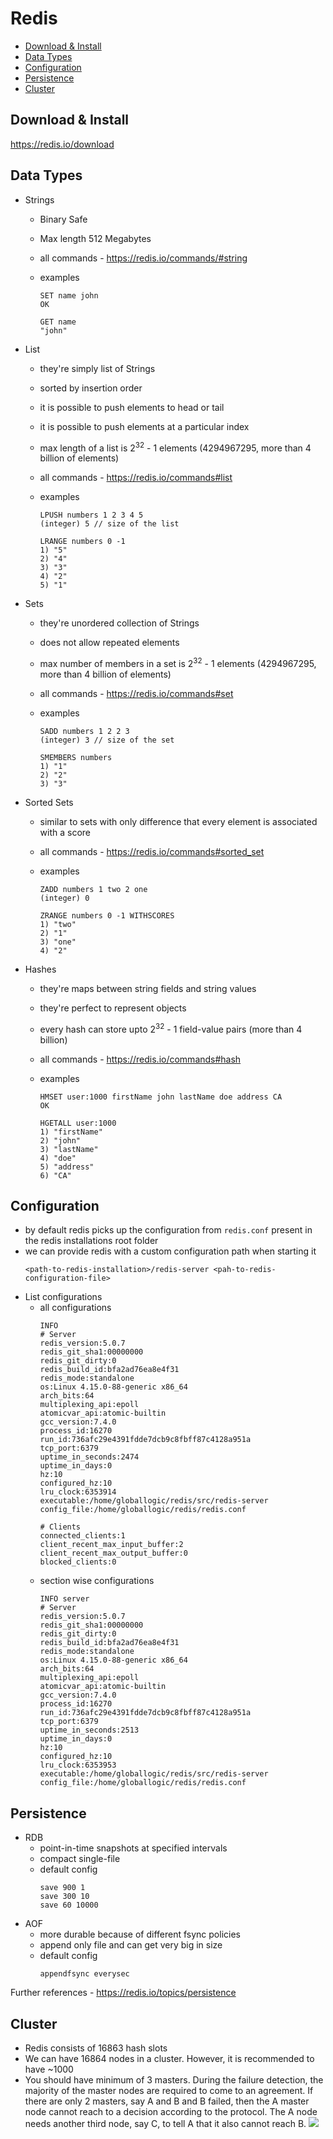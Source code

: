 # Redis

- [Download &amp; Install](#download--install)
- [Data Types](#data-types)
- [Configuration](#configuration)
- [Persistence](#persistence)
- [Cluster](#cluster)

## Download & Install

https://redis.io/download

## Data Types
- Strings
    - Binary Safe
    - Max length 512 Megabytes
    - all commands - https://redis.io/commands/#string
    - examples

        ```
        SET name john
        OK
        ```

        ```
        GET name
        "john"
        ```
- List
    - they're simply list of Strings
    - sorted by insertion order
    - it is possible to push elements to head or tail
    - it is possible to push elements at a particular index
    - max length of a list is 2<sup>32</sup> - 1 elements (4294967295, more than 4 billion of elements)
    - all commands - https://redis.io/commands#list
    - examples

        ```
        LPUSH numbers 1 2 3 4 5
        (integer) 5 // size of the list
        ```

        ```
        LRANGE numbers 0 -1
        1) "5"
        2) "4"
        3) "3"
        4) "2"
        5) "1"
        ```
- Sets
    - they're unordered collection of Strings
    - does not allow repeated elements
    - max number of members in a set is 2<sup>32</sup> - 1 elements (4294967295, more than 4 billion of elements)
    - all commands - https://redis.io/commands#set
    - examples

        ```
        SADD numbers 1 2 2 3
        (integer) 3 // size of the set
        ```

        ```
        SMEMBERS numbers
        1) "1"
        2) "2"
        3) "3"
        ```
- Sorted Sets
    - similar to sets with only difference that every element is associated with a score
    - all commands - https://redis.io/commands#sorted_set
    - examples
        ```
        ZADD numbers 1 two 2 one
        (integer) 0
        ```

        ```
        ZRANGE numbers 0 -1 WITHSCORES
        1) "two"
        2) "1"
        3) "one"
        4) "2"
        ```
- Hashes
    - they're maps between string fields and string values
    - they're perfect to represent objects
    - every hash can store upto 2<sup>32</sup> - 1 field-value pairs (more than 4 billion)
    - all commands - https://redis.io/commands#hash
    - examples
        
        ```
        HMSET user:1000 firstName john lastName doe address CA
        OK
        ```

        ```
        HGETALL user:1000
        1) "firstName"
        2) "john"
        3) "lastName"
        4) "doe"
        5) "address"
        6) "CA"
        ```

## Configuration
- by default redis picks up the configuration from `redis.conf` present in the redis installations root folder
- we can provide redis with a custom configuration path when starting it
    ```
    <path-to-redis-installation>/redis-server <pah-to-redis-configuration-file>
    ```
- List configurations
    - all configurations
        ```
        INFO
        # Server
        redis_version:5.0.7
        redis_git_sha1:00000000
        redis_git_dirty:0
        redis_build_id:bfa2ad76ea8e4f31
        redis_mode:standalone
        os:Linux 4.15.0-88-generic x86_64
        arch_bits:64
        multiplexing_api:epoll
        atomicvar_api:atomic-builtin
        gcc_version:7.4.0
        process_id:16270
        run_id:736afc29e4391fdde7dcb9c8fbff87c4128a951a
        tcp_port:6379
        uptime_in_seconds:2474
        uptime_in_days:0
        hz:10
        configured_hz:10
        lru_clock:6353914
        executable:/home/globallogic/redis/src/redis-server
        config_file:/home/globallogic/redis/redis.conf

        # Clients
        connected_clients:1
        client_recent_max_input_buffer:2
        client_recent_max_output_buffer:0
        blocked_clients:0
        ```
    - section wise configurations
        ```
        INFO server
        # Server
        redis_version:5.0.7
        redis_git_sha1:00000000
        redis_git_dirty:0
        redis_build_id:bfa2ad76ea8e4f31
        redis_mode:standalone
        os:Linux 4.15.0-88-generic x86_64
        arch_bits:64
        multiplexing_api:epoll
        atomicvar_api:atomic-builtin
        gcc_version:7.4.0
        process_id:16270
        run_id:736afc29e4391fdde7dcb9c8fbff87c4128a951a
        tcp_port:6379
        uptime_in_seconds:2513
        uptime_in_days:0
        hz:10
        configured_hz:10
        lru_clock:6353953
        executable:/home/globallogic/redis/src/redis-server
        config_file:/home/globallogic/redis/redis.conf
        ```

## Persistence
- RDB
    - point-in-time snapshots at specified intervals
    - compact single-file
    - default config
        ```
        save 900 1
        save 300 10
        save 60 10000
        ```
- AOF
    - more durable because of different fsync policies
    - append only file and can get very big in size
    - default config
        ```
        appendfsync everysec
        ```

Further references - https://redis.io/topics/persistence

## Cluster

- Redis consists of 16863 hash slots
- We can have 16864 nodes in a cluster. However, it is recommended to have ~1000 
- You should have minimum of 3 masters. During the failure detection, the majority of the master nodes are required to come to an agreement. If there are only 2 masters, say A and B and B failed, then the A master node cannot reach to a decision according to the protocol. The A node needs another third node, say C, to tell A that it also cannot reach B.
  ![](images/redis-cluster.png)